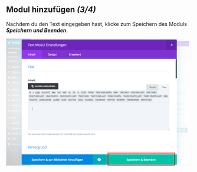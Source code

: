 ## Modul hinzufügen *(3/4)*

Nachdem du den Text eingegeben hast, klicke zum Speichern des Moduls _**Speichern und Beenden**_.

![image](./assets/save_module.jpg)
